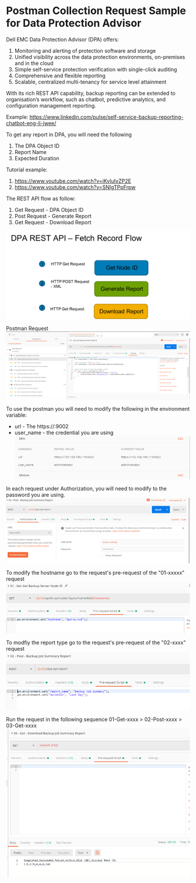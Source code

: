 # Postman Collection Request Sample for Data Protection Advisor

Dell EMC Data Protection Advisor (DPA) offers:
1. Monitoring and alerting of protection software and storage
2. Unified visibility across the data protection environments, on-premises and in the cloud
3. Simple self-service protection verification with single-click auditing
4. Comprehensive and flexible reporting
5. Scalable, centralized multi-tenancy for service level attainment

With its rich REST API capability, backup reporting can be extended to organisation’s workflow, such as chatbot, predictive analytics, and configuration management reporting.

Example:
https://www.linkedin.com/pulse/self-service-backup-reporting-chatbot-eng-li-jwee/

To get any report in DPA, you will need the following
1. The DPA Object ID
2. Report Name
3. Expected Duration

Tutorial example:
1. https://www.youtube.com/watch?v=iKvIuIvZP2E
2. https://www.youtube.com/watch?v=SNIgTPpFrpw

The REST API flow as follow:
1. Get Request - DPA Object ID
2. Post Request - Generate Report
3. Get Request - Download Report

![](images/DPA%20Flow.png)

Postman Request
 ![](images/sample-request.PNG)

To use the postman you will need to modify the following in the environment variable:
- url - The https://<DPA Server IP>:9002
- user_name - the credential you are using
  ![](images/Env-variable.PNG)
  
In each request under Authorization, you will need to modify to the password you are using.
  ![](images/Password.PNG)

To modify the hostname go to the request's pre-request of the "01-xxxxx" request
  ![](images/Pre-Request-Hostname.PNG)

To modfiy the report type go to the request's pre-request of the "02-xxxx" request
  ![](images/Pre-Request-Report-Name.PNG)
  
Run the request in the following sequence 01-Get-xxxx > 02-Post-xxxx > 03-Get-xxxx
![](images/sample-output.PNG)

